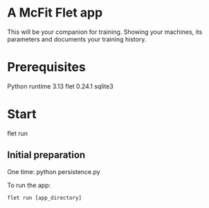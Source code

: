 # A McFit Flet app

This will be your companion for training. Showing your machines, its parameters and documents your training history.

# Prerequisites

Python runtime 3.13
flet 0.24.1
sqlite3

# Start

flet run

## Initial preparation
One time: python persistence.py

To run the app:

```
flet run [app_directory]
```

